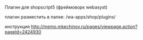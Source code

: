 Плагин для shopscript5 (фреймоворк webasyst)

плагин разместить в папке: /wa-apps/shop/plugins/


инструкция
http://memo.mkechinov.ru/pages/viewpage.action?pageId=2424930